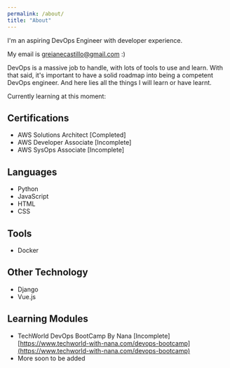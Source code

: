 ```yaml
---
permalink: /about/
title: "About"
---
```


I'm an aspiring DevOps Engineer with developer experience. 

My email is greianecastillo@gmail.com :)

DevOps is a massive job to handle, with lots of tools to use and learn. With that said, it's important to have a solid roadmap into being a competent DevOps engineer. And here lies all the things I will learn or have learnt.

Currently learning at this moment: 

Certifications
---
- AWS Solutions Architect [Completed]
- AWS Developer Associate [Incomplete]
- AWS SysOps Associate [Incomplete]

Languages 
---
- Python
- JavaScript
- HTML
- CSS

Tools
---
- Docker

Other Technology
---
- Django
- Vue.js

Learning Modules
---
- TechWorld DevOps BootCamp By Nana [Incomplete] 
[https://www.techworld-with-nana.com/devops-bootcamp](https://www.techworld-with-nana.com/devops-bootcamp)
- More soon to be added

